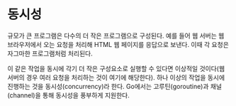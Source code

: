 # 동시성
규모가 큰 프로그램은 다수의 더 작은 프로그램으로 구성된다. 예를 들어 웹 서버는 웹 브라우저에서 오는 요청을 처리해 HTML 웹 페이지를 응답으로 보낸다. 이때 각 요청은 자그마한 프로그램처럼 처리된다.

이 같은 작업을 동시에 각기 더 작은 구성요소로 실행할 수 있다면 이상적일 것이다(웹 서버의 경우 여러 요청을 처리하는 것이 여기에 해당한다). 하나 이상의 작업을 동시에 진행하는 것을 동시성(concurrency)라 한다. Go에서는 고루틴(goroutine)과 채널(channel)을 통해 동시성을 풍부하게 지원한다.
